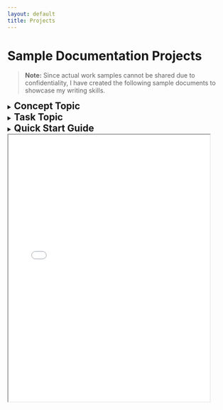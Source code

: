 ```yaml
---
layout: default
title: Projects
---
```

# Sample Documentation Projects

> **Note:** Since actual work samples cannot be shared due to confidentiality, I have created the following sample documents to showcase my writing skills.

<details>
<summary><span style="font-size: 1.5em; font-weight: bold;">Concept Topic</span></summary>

<p>This section describes a sample concept topic created to demonstrate my understanding of technical documentation practices.</p>

<h2>Overview of Chat in Microsoft Teams</h2>

<p> Chat enables you to communicate with other users through text messages. You can chat privately or in a group. The Chat feature enables you to share files, such as images, videos, and attachments. This feature enables you to format text, insert tables, use bullets, and more before sending a message to enhance readability. You have options to share your emotions using emojis, stickers, and GIFs. With these features, Chat enhances communication and collaboration.</p>

  <p><strong>Key Features</strong></p>
  <ul>
    <li><b>Private chat:</b> Enables two users to exchange messages.</li>
    <li><b>Group chat:</b> Enables more users to exchange messages as a group.</li>
    <li><b>File sharing:</b> Allows you to share images, videos, files, and audio.</li>
    <li><b>Forward:</b> Lets you forward a message to another user or a group.</li>
    <li><b>Formatting:</b> Enables you to format your text style before sending a message.</li>
    <li><b>Emojis:</b> Helps you to share your thoughts using reactions.</li>
  </ul>

  <p><strong>Benefits</strong></p>
  <ul>
    <li><b>Instant Messaging:</b> Send real-time messages to individuals or groups for quick communication.</li>
    <li><b>Access Previous Messages:</b> Search and reference past conversations to retain context and information.</li>
    <li><b>Better Collaboration:</b> Communicate efficiently with team members, enhancing collaboration across the organization.</li>
    <li><b>Share Media and Files:</b> Easily exchange images, documents, and other files to support ongoing discussions.</li>
  </ul>
</details>

<details>
  <summary><span style="font-size: 1.5em; font-weight: bold;">Task Topic</span></summary>
  <p>This section describes a sample task topic created to demonstrate my understanding of technical documentation practices.</p>

  #### Overview of Chat in Microsoft Teams
  Sign in to MS Teams and share an attachment with a contact. You can share attachments, such as Word documents, spreadsheets, presentations, PDFs, and media files. 
  
  **Prerequisites**
  - Access to MS Teams
  - Name of the contact
  
  To share,

  1. On your Desktop/Laptop, sign in to MS Teams.
  2. On **Chat**, perform one of the following options:
        - Using New Chat  
          a) On the top pane, select the New chat icon.  
          b) In the search box, enter and select the contact’s name.
        - Using Search  
          a) On the top pane, select the New chat icon.  
          b) In the search box, enter and select the contact’s name.
        - Using Contacts  
          On the left pane, go to Contacts and select the desired person.
          
          **Note:** If you have already chatted with a contact, you can select them from Recent.
          
        Your Chat window with the selected contact opens.
   3. On the bottom pane, perform the following steps:  
   a) In the text box, select the Attach files icon.  
   b) Perform one of the following options:
        - Drag and drop the desired file into the text box.
        - Select Upload from this device and select the desired file from your device.
        - Select Attach cloud files and select the desired file from OneDrive.
  
       C)  Select the Send icon.  

       Your attachment is shared to the contact.

</details>

<details>
  <summary><span style="font-size: 1.5em; font-weight: bold;">Quick Start Guide</span></summary>
  <p>This guide helps new users quickly get started with the product or feature, providing clear setup instructions and examples.</p>
</details>

<iframe src="documents/Quick%20Start%20Guide.pdf" width="90%" height="600px">
    This browser does not support PDFs. Please download the PDF to view it:
    <a href="documents/Quick%20Start%20Guide.pdf">Download PDF</a>.
</iframe>
